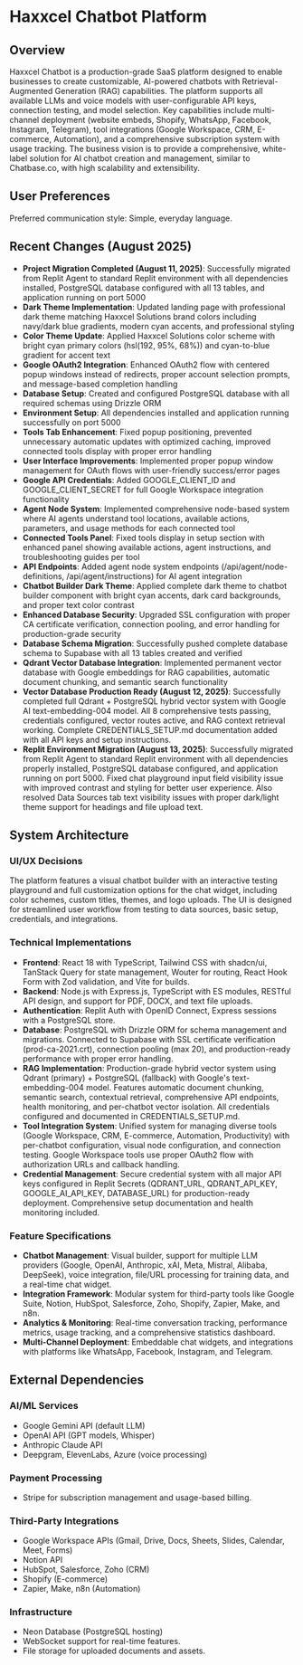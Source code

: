 # Haxxcel Chatbot Platform

## Overview
Haxxcel Chatbot is a production-grade SaaS platform designed to enable businesses to create customizable, AI-powered chatbots with Retrieval-Augmented Generation (RAG) capabilities. The platform supports all available LLMs and voice models with user-configurable API keys, connection testing, and model selection. Key capabilities include multi-channel deployment (website embeds, Shopify, WhatsApp, Facebook, Instagram, Telegram), tool integrations (Google Workspace, CRM, E-commerce, Automation), and a comprehensive subscription system with usage tracking. The business vision is to provide a comprehensive, white-label solution for AI chatbot creation and management, similar to Chatbase.co, with high scalability and extensibility.

## User Preferences
Preferred communication style: Simple, everyday language.

## Recent Changes (August 2025)
- **Project Migration Completed (August 11, 2025)**: Successfully migrated from Replit Agent to standard Replit environment with all dependencies installed, PostgreSQL database configured with all 13 tables, and application running on port 5000
- **Dark Theme Implementation**: Updated landing page with professional dark theme matching Haxxcel Solutions brand colors including navy/dark blue gradients, modern cyan accents, and professional styling
- **Color Theme Update**: Applied Haxxcel Solutions color scheme with bright cyan primary colors (hsl(192, 95%, 68%)) and cyan-to-blue gradient for accent text
- **Google OAuth2 Integration**: Enhanced OAuth2 flow with centered popup windows instead of redirects, proper account selection prompts, and message-based completion handling
- **Database Setup**: Created and configured PostgreSQL database with all required schemas using Drizzle ORM
- **Environment Setup**: All dependencies installed and application running successfully on port 5000
- **Tools Tab Enhancement**: Fixed popup positioning, prevented unnecessary automatic updates with optimized caching, improved connected tools display with proper error handling
- **User Interface Improvements**: Implemented proper popup window management for OAuth flows with user-friendly success/error pages
- **Google API Credentials**: Added GOOGLE_CLIENT_ID and GOOGLE_CLIENT_SECRET for full Google Workspace integration functionality
- **Agent Node System**: Implemented comprehensive node-based system where AI agents understand tool locations, available actions, parameters, and usage methods for each connected tool
- **Connected Tools Panel**: Fixed tools display in setup section with enhanced panel showing available actions, agent instructions, and troubleshooting guides per tool
- **API Endpoints**: Added agent node system endpoints (/api/agent/node-definitions, /api/agent/instructions) for AI agent integration
- **Chatbot Builder Dark Theme**: Applied complete dark theme to chatbot builder component with bright cyan accents, dark card backgrounds, and proper text color contrast
- **Enhanced Database Security**: Upgraded SSL configuration with proper CA certificate verification, connection pooling, and error handling for production-grade security
- **Database Schema Migration**: Successfully pushed complete database schema to Supabase with all 13 tables created and verified
- **Qdrant Vector Database Integration**: Implemented permanent vector database with Google embeddings for RAG capabilities, automatic document chunking, and semantic search functionality
- **Vector Database Production Ready (August 12, 2025)**: Successfully completed full Qdrant + PostgreSQL hybrid vector system with Google AI text-embedding-004 model. All 8 comprehensive tests passing, credentials configured, vector routes active, and RAG context retrieval working. Complete CREDENTIALS_SETUP.md documentation added with all API keys and setup instructions.
- **Replit Environment Migration (August 13, 2025)**: Successfully migrated from Replit Agent to standard Replit environment with all dependencies properly installed, PostgreSQL database configured, and application running on port 5000. Fixed chat playground input field visibility issue with improved contrast and styling for better user experience. Also resolved Data Sources tab text visibility issues with proper dark/light theme support for headings and file upload text.

## System Architecture

### UI/UX Decisions
The platform features a visual chatbot builder with an interactive testing playground and full customization options for the chat widget, including color schemes, custom titles, themes, and logo uploads. The UI is designed for streamlined user workflow from testing to data sources, basic setup, credentials, and integrations.

### Technical Implementations
- **Frontend**: React 18 with TypeScript, Tailwind CSS with shadcn/ui, TanStack Query for state management, Wouter for routing, React Hook Form with Zod validation, and Vite for builds.
- **Backend**: Node.js with Express.js, TypeScript with ES modules, RESTful API design, and support for PDF, DOCX, and text file uploads.
- **Authentication**: Replit Auth with OpenID Connect, Express sessions with a PostgreSQL store.
- **Database**: PostgreSQL with Drizzle ORM for schema management and migrations. Connected to Supabase with SSL certificate verification (prod-ca-2021.crt), connection pooling (max 20), and production-ready performance with proper error handling.
- **RAG Implementation**: Production-grade hybrid vector system using Qdrant (primary) + PostgreSQL (fallback) with Google's text-embedding-004 model. Features automatic document chunking, semantic search, contextual retrieval, comprehensive API endpoints, health monitoring, and per-chatbot vector isolation. All credentials configured and documented in CREDENTIALS_SETUP.md.
- **Tool Integration System**: Unified system for managing diverse tools (Google Workspace, CRM, E-commerce, Automation, Productivity) with per-chatbot configuration, visual node configuration, and connection testing. Google Workspace tools use proper OAuth2 flow with authorization URLs and callback handling.
- **Credential Management**: Secure credential system with all major API keys configured in Replit Secrets (QDRANT_URL, QDRANT_API_KEY, GOOGLE_AI_API_KEY, DATABASE_URL) for production-ready deployment. Comprehensive setup documentation and health monitoring included.

### Feature Specifications
- **Chatbot Management**: Visual builder, support for multiple LLM providers (Google, OpenAI, Anthropic, xAI, Meta, Mistral, Alibaba, DeepSeek), voice integration, file/URL processing for training data, and a real-time chat widget.
- **Integration Framework**: Modular system for third-party tools like Google Suite, Notion, HubSpot, Salesforce, Zoho, Shopify, Zapier, Make, and n8n.
- **Analytics & Monitoring**: Real-time conversation tracking, performance metrics, usage tracking, and a comprehensive statistics dashboard.
- **Multi-Channel Deployment**: Embeddable chat widgets, and integrations with platforms like WhatsApp, Facebook, Instagram, and Telegram.

## External Dependencies

### AI/ML Services
- Google Gemini API (default LLM)
- OpenAI API (GPT models, Whisper)
- Anthropic Claude API
- Deepgram, ElevenLabs, Azure (voice processing)

### Payment Processing
- Stripe for subscription management and usage-based billing.

### Third-Party Integrations
- Google Workspace APIs (Gmail, Drive, Docs, Sheets, Slides, Calendar, Meet, Forms)
- Notion API
- HubSpot, Salesforce, Zoho (CRM)
- Shopify (E-commerce)
- Zapier, Make, n8n (Automation)

### Infrastructure
- Neon Database (PostgreSQL hosting)
- WebSocket support for real-time features.
- File storage for uploaded documents and assets.